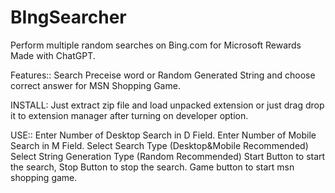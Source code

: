# BIngSearcher
Perform multiple random searches on Bing.com for Microsoft Rewards
Made with ChatGPT.

Features::
Search Preceise word or Random Generated String and choose correct answer for MSN Shopping Game.

INSTALL:
Just extract zip file and load unpacked extension or just drag drop it to extension manager after turning on developer option.

USE::
Enter Number of Desktop Search in D Field.
Enter Number of Mobile Search in M Field.
Select Search Type (Desktop&Mobile Recommended)
Select String Generation Type (Random Recommended)
Start Button to start the search, Stop Button to stop the search.
Game button to start msn shopping game.